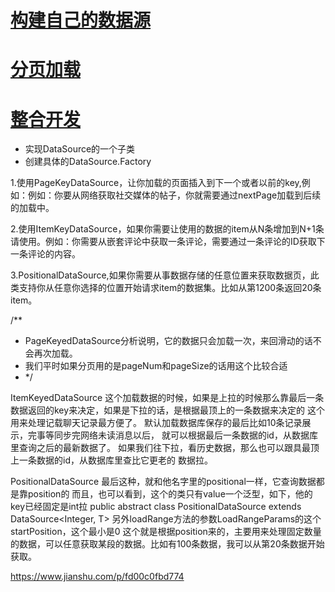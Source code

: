 # [构建自己的数据源](https://developer.android.google.cn/topic/libraries/architecture/paging/data#custom-data-source)
# [分页加载](https://https://www.jianshu.com/p/ff5c711bb7a1.android.google.cn/topic/libraries/architecture/paging/data#custom-data-source)

# [整合开发](https://codelabs.developers.google.com/codelabs/android-paging/index.html?index=..%2F..index#0#custom-data-source)


- 实现DataSource的一个子类
- 创建具体的DataSource.Factory

1.使用PageKeyDataSource，让你加载的页面插入到下一个或者以前的key,例如：例如：你要从网络获取社交媒体的帖子，你就需要通过nextPage加载到后续的加载中。

2.使用ItemKeyDataSource，如果你需要让使用的数据的item从N条增加到N+1条请使用。例如：你需要从嵌套评论中获取一条评论，需要通过一条评论的ID获取下一条评论的内容。

3.PositionalDataSource,如果你需要从事数据存储的任意位置来获取数据页，此类支持你从任意你选择的位置开始请求item的数据集。比如从第1200条返回20条item。


/**
 * PageKeyedDataSource分析说明，它的数据只会加载一次，来回滑动的话不会再次加载。
 * 我们平时如果分页用的是pageNum和pageSize的话用这个比较合适
 * */

ItemKeyedDataSource
这个加载数据的时候，如果是上拉的时候那么靠最后一条数据返回的key来决定，如果是下拉的话，是根据最顶上的一条数据来决定的
这个用来处理记载聊天记录最方便了。
默认加载数据库保存的最后比如10条记录展示，完事等同步完网络未读消息以后，
就可以根据最后一条数据的id，从数据库里查询之后的最新数据了。
如果我们往下拉，看历史数据，那么也可以跟具最顶上一条数据的id，从数据库里查比它更老的 数据拉。

PositionalDataSource
最后这种，就和他名字里的positional一样，它查询数据都是靠position的
而且，也可以看到，这个的类只有value一个泛型，如下，他的key已经固定是int拉
public abstract class PositionalDataSource<T> extends DataSource<Integer, T>
另外loadRange方法的参数LoadRangeParams的这个startPosition，这个最小是0
这个就是根据position来的，主要用来处理固定数量的数据，可以任意获取某段的数据。比如有100条数据，我可以从第20条数据开始获取。




https://www.jianshu.com/p/fd00c0fbd774